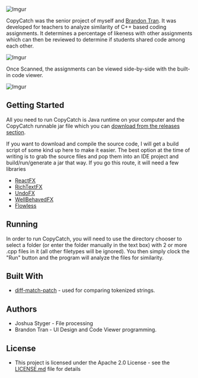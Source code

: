 ![Imgur](https://i.imgur.com/JePMzfE.png "CopyCatch logo")


CopyCatch was the senior project of myself and [Brandon Tran](https://gitlab.cs.wwu.edu/tranb7). It was developed for
teachers to analyze similarity of C++ based coding assignments. It determines a percentage of likeness with other 
assignments which can then be reviewed to determine if students shared code among each other.

![Imgur](https://i.imgur.com/nPXuYNG.gif "CopyCatch Demo")

Once Scanned, the assignments can be viewed side-by-side with the built-in code viewer.

![Imgur](https://i.imgur.com/dO1fTUX.gif "CopyCatch Code Viewer Demo")

## Getting Started

All you need to run CopyCatch is Java runtime on your computer and the CopyCatch runnable jar file which you can 
[download from the releases section](https://github.com/Joshua-Styger/CopyCatch/releases).

If you want to download and compile the source code, I will get a build script of some kind up here to make it easier. The best option at the time of writing is to grab the source files and pop them into an IDE project and build/run/generate a jar that way. If you go this route, it will need a few libraries

* [ReactFX](https://github.com/TomasMikula/ReactFX)
* [RichTextFX](https://github.com/FXMisc/RichTextFX)
* [UndoFX](https://github.com/FXMisc/UndoFX)
* [WellBehavedFX](https://github.com/FXMisc/WellBehavedFX)
* [Flowless](https://github.com/FXMisc/Flowless)

## Running

In order to run CopyCatch, you will need to use the directory chooser to select a folder (or enter the folder manually in the text box) with 2 or more .cpp files in it (all other filetypes will be ignored). You then simply clock the "Run" button and the program will analyze the files for similarity.

## Built With
* [diff-match-patch](https://github.com/google/diff-match-patch) - used for comparing tokenized strings.

## Authors
* Joshua Styger - File processing
* Brandon Tran - UI Design and Code Viewer programming.

## License
* This project is licensed under the Apache 2.0 License - see the [LICENSE.md](https://github.com/Joshua-Styger/CopyCatch/blob/master/LICENSE.md) file for details